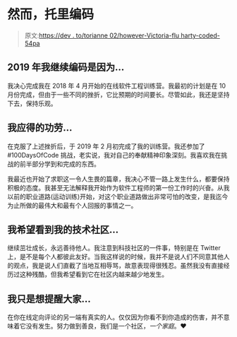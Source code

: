 # 然而，托里编码

> 原文:[https://dev . to/torianne 02/however-Victoria-flu harty-coded-54pa](https://dev.to/torianne02/nevertheless-victoria-fluharty-coded--54pa)

## 2019 年我继续编码是因为...

我决心完成我在 2018 年 4 月开始的在线软件工程训练营。我最初的计划是在 10 月份完成，但由于一些不同的挫折，它比预期的时间要长。尽管如此，我还是坚持下去，保持乐观。

## [](#i-deserve-credit-for)我应得的功劳...

在克服了上述挫折后，于 2019 年 2 月初完成了我的训练营。我还参加了#100DaysOfCode 挑战，老实说，我对自己的奉献精神印象深刻。我喜欢我在挑战的前半部分学到和完成的东西。

我最近也开始了求职这一令人生畏的篇章，我决心不管一路上发生什么，都要保持积极的态度。我甚至无法解释我开始作为软件工程师的第一份工作时的兴奋。从我以前的职业道路(运动训练)开始，对这个职业道路做出非常可怕的改变，是我迄今为止所做的最伟大和最有个人回报的事情之一。

## 我希望看到我的技术社区...

继续茁壮成长，永远善待他人。我注意到科技社区的一件事，特别是在 Twitter 上，是不是每个人都彼此友好。当我这样说的时候，我并不是说人们不同意其他人的观点，我是说人们直截了当地互相辱骂，故意表现得很残忍。虽然我没有直接经历过这种残酷，但我希望看到它在社区内越来越少地发生。

## [](#i-just-want-to-remind-everyone)我只是想提醒大家...

在你在线定向评论的另一端有真实的人。仅仅因为你看不到你造成的伤害，并不意味着它没有发生。努力做到善良，我们是一个社区，*一个家庭*。❤️